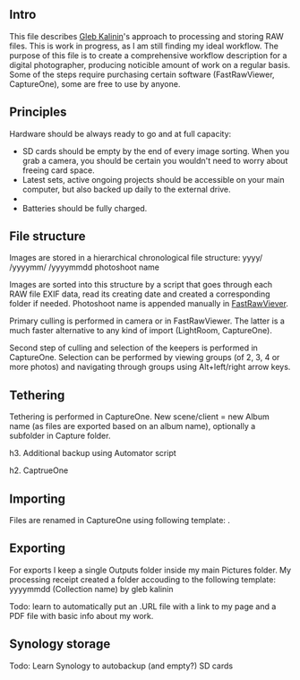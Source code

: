 ## Intro
This file describes [Gleb Kalinin](http://glebkalinin.ru/)'s approach to processing and storing RAW files. This is work in progress, as I am still finding my ideal workflow. The purpose of this file is to create a comprehensive workflow description for a digital photographer, producing noticible amount of work on a regular basis. Some of the steps require purchasing certain software (FastRawViewer, CaptureOne), some are free to use by anyone.

## Principles
Hardware should be always ready to go and at full capacity:
* SD cards should be empty by the end of every image sorting. When you grab a camera, you should be certain you wouldn't need to worry about freeing card space.
* Latest sets, active ongoing projects should be accessible on your main computer, but also backed up daily to the external drive.
* 
* Batteries should be fully charged.

## File structure

Images are stored in a hierarchical chronological file structure:
yyyy/
  /yyyymm/
    /yyyymmdd photoshoot name

Images are sorted into this structure by a script that goes through each RAW file EXIF data, read its creating date and created a corresponding folder if needed. Photoshoot name is appended manually in [FastRawViever](https://www.fastrawviewer.com).

Primary culling is performed in camera or in FastRawViewer. The latter is a much faster alternative to any kind of import (LightRoom, CaptureOne). 

Second step of culling and selection of the keepers is performed in CaptureOne. Selection can be performed by viewing groups (of 2, 3, 4 or more photos) and navigating through groups using Alt+left/right arrow keys.

## Tethering

Tethering is performed in CaptureOne.
New scene/client = new Album name (as files are exported based on an album name), optionally a subfolder in Capture folder. 

h3. Additional backup using Automator script

h2. CaptrueOne

## Importing

Files are renamed in CaptureOne using following template: .

## Exporting

For exports I keep a single Outputs folder inside my main Pictures folder. My processing receipt created a folder accouding to the following template:
yyyymmdd (Collection name) by gleb kalinin

Todo: learn to automatically put an .URL file with a link to my page and a PDF file with basic info about my work.

## Synology storage

Todo: Learn Synology to autobackup (and empty?) SD cards


